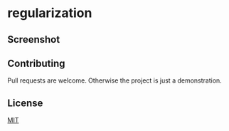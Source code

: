 # regularization

## Screenshot 

## Contributing 
Pull requests are welcome. Otherwise the project is just a demonstration. 

## License  
[MIT](https://choosealicense.com/licenses/mit/)
